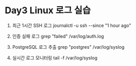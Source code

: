 # Day3 Linux 로그 실습

1. 최근 1시간 SSH 로그
journalctl -u ssh --since "1 hour ago"

2. 인증 실패 로그
grep "failed" /var/log/auth.log

3. PostgreSQL 로그 추출
grep "postgres" /var/log/syslog

4. 실시간 로그 모니터링
tail -f /var/log/syslog